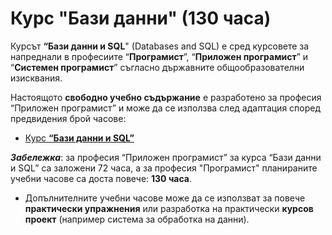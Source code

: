 # Курс "Бази данни" (130 часа)

Курсът **“Бази данни и SQL**" (Databases and SQL) е сред курсовете за напреднали в професиите “**Програмист**”, “**Приложен програмист**” и “**Системен програмист**” съгласно държавните общообразователни изисквания.

Настоящото **свободно учебно съдържание** е разработено за професия “Приложен програмист” и може да се използва след адаптация според предвидения брой часове:
  - [Курс **“Бази данни и SQL”**](https://github.com/BG-IT-Edu/School-Programming/tree/main/Courses/Applied-Programmer/Databases-and-SQL)

***Забележка***: за професия “Приложен програмист” за курса “Бази данни и SQL” са заложени 72 часа, а за професия "Програмист" планираните учебни часове са доста повече: **130 часа**.
  - Допълнителните учебни часове може да се използват за повече **практически упражнения** или разработка на практически **курсов проект** (например система за обработка на данни).
